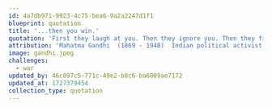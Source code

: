 ```yaml
---
id: 4a7db971-9923-4c75-bea6-9a2a2247d1f1
blueprint: quotation
title: '...then you win.'
quotation: 'First they laugh at you. Then they ignore you. Then they fight you. Then you win.'
attribution: 'Mahatma Gandhi  (1869 - 1948)  Indian political activist'
image: gandhi.jpeg
challenges:
  - war
updated_by: 46c097c5-771c-49e2-b8c6-ba6009ae7172
updated_at: 1727379454
collection_type: quotation
---
```

